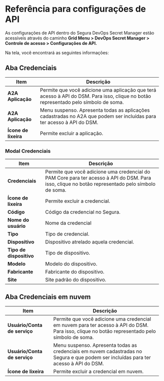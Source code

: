 # Referência para configurações de API

As configurações de API dentro do Segura DevOps Secret Manager estão acessíveis através do caminho **Grid Menu > DevOps Secret Manager > Controle de acesso > Configurações de API.**

Na tela, você encontrará as seguintes informações:

## Aba Credenciais

| Item                   | Descrição                                                                                                                                |
| ---------------------- | ------------------------------------------------------------------------------------------------------------------------------------------ |
| **A2A Aplicação**   | Permite que você adicione uma aplicação que terá acesso à API do DSM. Para isso, clique no botão representado pelo símbolo de soma. |
| **A2A Aplicação**   | Menu suspenso. Apresenta todas as aplicações cadastradas no A2A que podem ser incluídas para ter acesso à API do DSM.                  |
| **Ícone de lixeira** | Permite excluir a aplicação.                                                                                                             |

### Modal Credenciais

| Item                     | Descrição                                                                                                                                          |
| ------------------------ | ---------------------------------------------------------------------------------------------------------------------------------------------------- |
| **Credenciais**         | Permite que você adicione uma credencial do PAM Core para ter acesso à API do DSM. Para isso, clique no botão representado pelo símbolo de soma. |
| **Ícone de lixeira**   | Permite excluir a credencial.                                                                                                                        |
| **Código**             | Código da credencial no Segura.                                                                                                                |
| **Nome do usuário**    | Nome da credencial                                                                                                                                   |
| **Tipo**                | Tipo de credencial.                                                                                                                                  |
| **Dispositivo**         | Dispositivo atrelado aquela credencial.                                                                                                              |
| **Tipo de dispositivo** | Tipo de dispositivo.                                                                                                                                 |
| **Modelo**              | Modelo do dispositivo.                                                                                                                               |
| **Fabricante**          | Fabricante do dispositivo.                                                                                                                           |
| **Site**                | Site padrão do dispositivo.                                                                                                                         |

## Aba Credenciais em nuvem

| Item                            | Descrição                                                                                                                                       |
| ------------------------------- | ------------------------------------------------------------------------------------------------------------------------------------------------- |
| **Usuário/Conta de serviço** | Permite que você adicione uma credencial em nuvem para ter acesso à API do DSM. Para isso, clique no botão representado pelo símbolo de soma. |
| **Usuário/Conta de serviço** | Menu suspenso. Apresenta todas as credenciais em nuvem cadastradas no Segura e que podem ser incluídas para ter acesso à API do DSM.       |
| **Ícone de lixeira**          | Permite excluir a credencial em nuvem.                                                                                                            |